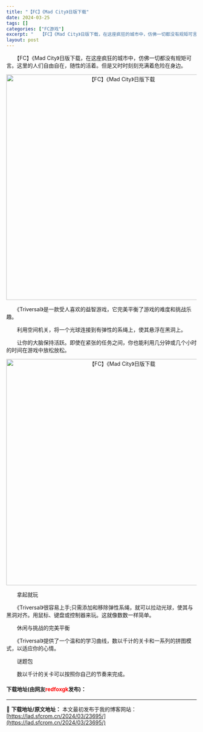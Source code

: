 ```yaml
---
title: "【FC】《Mad City》日版下载"
date: 2024-03-25
tags: []
categories: ["FC游戏"]
excerpt: "　　【FC】《Mad City》日版下载，在这座疯狂的城市中，仿佛一切都没有规矩可言。这里的人们自由自在，随性的活着。但是又时时刻刻充满着危险在身边。 　　《Triversal》是一款受人喜欢的益智游戏，它完美平衡了游戏的难度和挑战乐趣。 　　利用空间机关，将一个光球连接到有弹性的系绳上，使其悬浮在&hellip;"
layout: post
---
```


 <p>　　【FC】《Mad City》日版下载，在这座疯狂的城市中，仿佛一切都没有规矩可言。这里的人们自由自在，随性的活着。但是又时时刻刻充满着危险在身边。</p> <p align="center"><img align="" border="0" src="https://lad.sfcrom.cn/wp-content/uploads/2024/03/20240325_6601957f9b8a0.png" width="596" alt="【FC】《Mad City》日版下载" /></p> <p>　　《Triversal》是一款受人喜欢的益智游戏，它完美平衡了游戏的难度和挑战乐趣。</p> <p>　　利用空间机关，将一个光球连接到有弹性的系绳上，使其悬浮在黑洞上。</p> <p>　　让你的大脑保持活跃。即使在紧张的任务之间，你也能利用几分钟或几个小时的时间在游戏中放松放松。</p> <p align="center"><img align="" border="0" src="https://lad.sfcrom.cn/wp-content/uploads/2024/03/20240325_66019580ca0c4.png" width="598" alt="【FC】《Mad City》日版下载" /></p> <p>　　拿起就玩</p> <p>　　《Triversal》很容易上手;只需添加和移除弹性系绳，就可以拉动光球，使其与黑洞对齐。用鼠标、键盘或控制器来玩。这就像数数一样简单。</p> <p>　　休闲与挑战的完美平衡</p> <p>　　《Triversal》提供了一个温和的学习曲线，数以千计的关卡和一系列的拼图模式，以适应你的心情。</p> <p>　　谜题包</p> <p>　　数以千计的关卡可以按照你自己的节奏来完成。</p> <p><h4>下载地址(由网友<font color="red">redfoxgk</font>发布)：</h4></p> 

---
📖 **下载地址/原文地址：** 本文最初发布于我的博客网站：[https://lad.sfcrom.cn/2024/03/23695/](https://lad.sfcrom.cn/2024/03/23695/)
